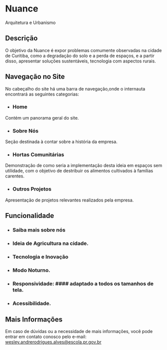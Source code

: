 # Nuance 
Arquitetura e Urbanismo
## Descrição
 O objetivo da Nuance é expor problemas comumente observadas na cidade de Curitiba, como a degradação do solo e a perda de espaços, e a partir disso, apresentar soluções sustentáveis, tecnologia com aspectos rurais.
## Navegação no Site
No cabeçalho do site há uma barra de navegação,onde o internauta encontrará as seguintes categorias:
* ### Home
Contém um panorama geral do site.
* ### Sobre Nós
Seção destinada à contar sobre a história da empresa.
* ### Hortas Comunitárias
Demonstração de como seria a implementação desta ideia em espaços sem utilidade, com o objetivo de destribuir os alimentos cultivados à famílias carentes.
* ### Outros Projetos
Apresentação de projetos relevantes realizados pela empresa. 
## Funcionalidade
* ### Saiba mais sobre nós
* ### Ideia de Agricultura na cidade.
* ### Tecnologia e Inovação
* ### Modo Noturno.
* ### Responsividade: #### adaptado a todos os tamanhos de tela.
* ### Acessibilidade.
## Mais Informações
Em caso de dúvidas ou a necessidade de mais informações, você pode entrar em contato conosco pelo e-mail: wesley.andrerodrigues.alves@escola.pr.gov.br

